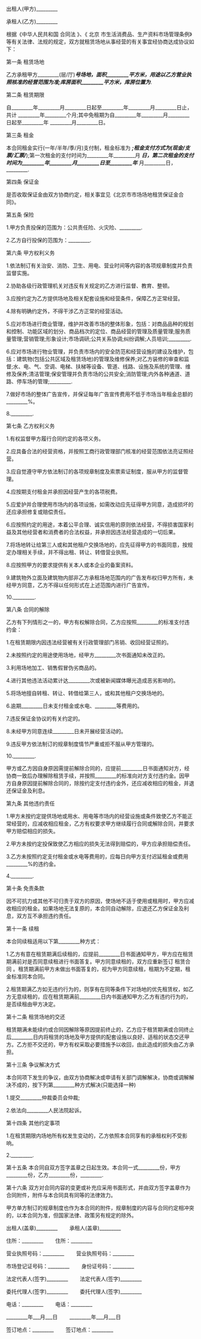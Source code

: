 
 


出租人(甲方)_________


承租人(乙方)_________


根据《中华人民共和国
合同法
》、《
北京
市生活消费品、生产资料市场管理条例》等有关法律、法规的规定，双方就租赁场地从事经营的有关事宜经协商达成协议如下：


第一条 租赁场地


乙方承租甲方_________(层/厅)_________号场地，面积_________平方米，用途以乙方营业执照核准的经营范围为准;库房面积_________平方米，库房位置为_________.


第二条 租赁期限


自_________年_________月_________日起至_________年_________月_________日止，共计 _________年_________个月;其中免租期为自_________年_________月_________日起至_________年 _________月_________日。


第三条 租金


本合同租金实行(一年/半年/季/月)支付制，租金标准为 _________;租金支付方式为(现金/支票/汇票/_________);第一次租金的支付时间为_________年_________月 _________日，第二次租金的支付时间为_________年_________月_________日至_________年_________ 月_________日，_________.


第四条 保证金


是否收取保证金由双方协商约定，相关事宜见《北京市市场场地租赁保证金合同》。


第五条 保险


1.甲方负责投保的范围为：公共责任险、火灾险、_________.


2.乙方自行投保的范围为：_________.


第六条 甲方权利义务


1.依法制订有关治安、消防、卫生、用电、营业时间等内容的各项规章制度并负责监督实施。


2.协助各级行政管理机关对违反有关规定的乙方进行监督、教育、整顿。


3.应按约定为乙方提供场地及相关配套设施和经营条件，保障乙方正常经营。


4.除有明确约定外，不得干涉乙方正常的经营活动。


5.应对市场进行商业管理，维护并改善市场的整体形象，包括：对商品品种的规划和控制、功能区域的划分、商品档次的定位、商品经营的管理及质量管理;服务质量管理;营销管理;形象设计;市场调研;公共关系协调;纠纷调解;人员培训;_________.


6.应对市场进行物业管理，并负责市场内的安全防范和经营设施的建设及维护，包括：建筑物(包括公共区域及租赁场地)的管理及维修保养;对乙方装修的审查和监督;水、电、气、空调、电梯、扶梯等设备、管道、线路、设施及系统的管理、维修及保养;清洁管理;保安管理并负责市场的公共安全;消防管理;内外各种通道、道路、停车场的管理;_________.


7.做好市场的整体广告宣传，并保证每年广告宣传费用不低于市场当年租金总额的_________%。


8._________.


第七条 乙方权利义务


1.有权监督甲方履行合同约定的各项义务。


2.应具备合法的经营资格，并按照工商行政管理部门核准的经营范围依法亮证照经营。


3.应自觉遵守甲方依法制订的各项规章制度及索票索证制度，服从甲方的监督管理。


4.应按期支付租金并承担因经营产生的各项税费。


5.应爱护并合理使用市场内的各项设施，如需改动应先征得甲方同意，造成损坏的还应承担修复或赔偿责任。


6.应按照约定的用途，本着公平合理、诚实信用的原则依法经营，不得损害国家利益及其他经营者和消费者的合法权益，并承担因违法经营造成的一切后果。


7.将场地转让给第三人或和其他租户交换场地的，应先征得甲方的书面同意，按规定办理相关手续，并不得出租、转让、转借营业执照。


8.应按照甲方的要求提供有关本人或本企业的备案资料。


9.建筑物外立面及建筑物内部非乙方承租场地范围内的广告发布权归甲方所有，未经甲方同意，乙方不得以任何形式在上述范围内进行广告宣传。


10._________.


第八条 合同的解除


乙方有下列情形之一的，甲方有权解除合同，乙方应按照_________的标准支付违约金：


1.在租赁期限内因违法经营被有关行政管理部门吊销、收回经营证照的。


2.未按照约定的用途使用场地，经甲方_________次书面通知未改正的。


3.利用场地加工、销售假冒伪劣商品的。


4.进行其他违法活动累计达_________次或被新闻媒体曝光造成恶劣影响的。


5.将场地擅自转租、转让、转借给第三人，或和其他租户交换场地的。


6.逾期_________日未支付租金或水电、_________等费用的。


7.违反保证金协议的有关约定的。


8.未经甲方同意连续_________日未开展经营活动的。


9.违反甲方依法制订的规章制度情节严重或拒不服从甲方管理的。


10._________.


甲方或乙方因自身原因需提前解除合同的，应提前_________日书面通知对方，经协商一致后办理解除租赁手续，并按照_________的标准向对方支付违约金。因甲方自身原因提前解除合同的，除按约定支付违约金外，还应减收相应的租金，并退还保证金及利息。


第九条 其他违约责任


1.甲方未按约定提供场地或用水、用电等市场内的经营设施或条件致使乙方不能正常经营的，应减收相应租金，乙方有权要求甲方继续履行合同或解除合同，并要求甲方赔偿相应的损失。


2.甲方未按约定投保致使乙方相应的损失无法得到赔偿的，甲方应承担赔偿责任。


3.乙方未按照约定支付租金或水电等费用的，应每日向甲方支付迟延租金或费用_________%的违约金。


4._________.


第十条 免责条款


因不可抗力或其他不可归责于双方的原因，使场地不适于使用或租用时，甲方应减收相应的租金。如果场地无法复原的，本合同自动解除，应退还乙方保证金及利息，双方互不承担违约责任。


第十一条 续租


本合同续租适用以下第_________种方式：


1.乙方有意在租赁期满后续租的，应提前_________日书面通知甲方，甲方应在租赁期满前对是否同意续租进行书面答复。甲方同意续租的，双方应重新签订
租赁合同
。租赁期满前甲方未做出书面答复的，视为甲方同意续租，租期为不定期，租金标准同本合同。


2.租赁期满乙方如无违约行为的，则享有在同等条件下对场地的优先租赁权，如乙方无意续租的，应在租赁期满前_________日内书面通知甲方;乙方有违约行为的，是否续租由甲方决定。


第十二条 租赁场地的交还


租赁期满未能续约或合同因解除等原因提前终止的，乙方应于租赁期满或合同终止后_________日内将租赁的场地及甲方提供的配套设施以良好、适租的状态交还甲方。乙方拒不交还的，甲方有权采取必要措施予以收回，由此造成的损失由乙方承担。


第十三条 争议解决方式


本合同项下发生的争议，由双方协商解决或申请有关部门调解解决，协商或调解解决不成的，按下列第_________种方式解决(只能选择一种)


1.提交_________仲裁委员会仲裁;


2.依法向_________人民法院起诉。


第十四条 其他约定事项


1.在租赁期限内场地所有权发生变动的，乙方依照本合同享有的承租权利不受影响。


2._________.


第十五条 本合同自双方签字盖章之日起生效。本合同一式_________份，甲方_________份，乙方_________份，_________.


第十六条 双方对合同内容的变更或补充应采用书面形式，并由双方签字盖章作为合同附件，附件与本合同具有同等的法律效力。


甲方单方制订的规章制度也作为本合同的附件，规章制度的内容与合同约定相冲突的，以本合同为准，但国家法律、政策另有规定的除外。


出租人(盖章)_________ 　　承租人(盖章)_________


住所：_________ 　　住所：_________


营业执照号码：_________ 　　营业执照号码：_________


市场登记证号码：_________ 　　身份证号码：_________


法定代表人(签字)_________ 　　法定代表人(签字)_________


委托代理人(签字)_________ 　　委托代理人(签字)_________


电话：_________ 　　电话：_________


_________年___月___日 　　_________年___月___日


签订地点：_________　　 签订地点：_________
 


 

 
 
 
 
 
  


  
 

  


  


  
 
 
 
 

